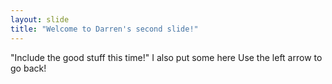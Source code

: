 ```yaml
---
layout: slide
title: "Welcome to Darren's second slide!"
---
```

"Include the good stuff this time!"
I also put some here
Use the left arrow to go back!
